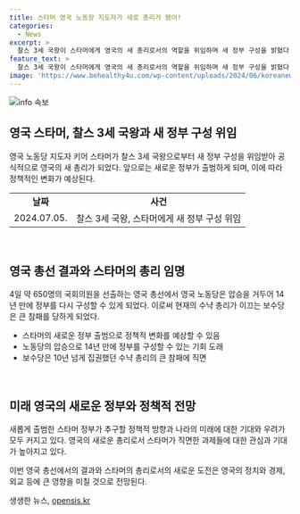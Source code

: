 ```yaml
---
title: 스타머 영국 노동장 지도자가 새로 총리가 됐어!
categories:
  - News
excerpt: >
  찰스 3세 국왕이 스타머에게 영국의 새 총리로서의 역할을 위임하며 새 정부 구성을 밝혔다. 스타머는 총선에서 압승을 거둬 14년 만에 노동당이 정부를 구성할 수 있게 되었다. 이로써 수냑 총리의 보수당은 최악의 참패를 맞게 되었으며, 영국 정치에 큰 혼란이 예상된다. 5년 동안 집권하게 될 총선은 유권자들에게 큰 변화를 가져올 전망이다.
feature_text: >
  찰스 3세 국왕이 스타머에게 영국의 새 총리로서의 역할을 위임하며 새 정부 구성을 밝혔다. 스타머는 총선에서 압승을 거둬 14년 만에 노동당이 정부를 구성할 수 있게 되었다. 이로써 수냑 총리의 보수당은 최악의 참패를 맞게 되었으며, 영국 정치에 큰 혼란이 예상된다. 5년 동안 집권하게 될 총선은 유권자들에게 큰 변화를 가져올 전망이다.
image: 'https://www.behealthy4u.com/wp-content/uploads/2024/06/koreanews.jpg'
---
```


<p><img src="https://www.behealthy4u.com/wp-content/uploads/2024/06/koreanews.jpg" alt="info 속보" /></p>

<h2 data-ke-size="size26">영국 스타머, 찰스 3세 국왕과 새 정부 구성 위임</h2>

<p data-ke-size="size16">영국 노동당 지도자 키어 스타머가 찰스 3세 국왕으로부터 새 정부 구성을 위임받아 공식적으로 영국의 새 총리가 되었다. 앞으로는 새로운 정부가 출범하게 되며, 이에 따라 정책적인 변화가 예상된다.</p>

<table>
    <tr>
        <td style="text-align: center; height: 17px;"><b>날짜</b></td>
        <td style="text-align: center; height: 17px;"><b>사건</b></td>
    </tr>
    <tr>
        <td style="text-align: center; height: 17px;">2024.07.05.</td>
        <td style="text-align: center; height: 17px;">찰스 3세 국왕, 스타머에게 새 정부 구성 위임</td>
    </tr>
</table>

<p><br/></p>

<h2 data-ke-size="size26">영국 총선 결과와 스타머의 총리 임명</h2>

<p data-ke-size="size16">4일 약 650명의 국회의원을 선출하는 영국 총선에서 영국 노동당은 압승을 거두어 14년 만에 정부를 다시 구성할 수 있게 되었다. 이로써 현재의 수냑 총리가 이끄는 보수당은 큰 참패를 당하게 되었다.</p>

<ul>
    <li>스타머의 새로운 정부 출범으로 정책적 변화를 예상할 수 있음</li>
    <li>노동당의 압승으로 14년 만에 정부를 구성할 수 있는 기회 도래</li>
    <li>보수당은 10년 넘게 집권했던 수냑 총리의 큰 참패에 직면</li>
</ul>

<p><br/></p>

<h2 data-ke-size="size26">미래 영국의 새로운 정부와 정책적 전망</h2>

<p data-ke-size="size16">새롭게 출범한 스타머 정부가 추구할 정책적 방향과 나라의 미래에 대한 기대와 우려가 모두 커지고 있다. 영국의 새로운 총리로서 스타머가 직면한 과제들에 대한 관심과 기대가 높아지고 있다.</p>

<p data-ke-size="size16">이번 영국 총선에서의 결과와 스타머의 총리로서의 새로운 도전은 영국의 정치와 경제, 외교 등에 큰 영향을 미칠 것으로 전망된다.</p>
생생한 뉴스, <a href="https://opensis.kr" rel="dofollow">opensis.kr</a>


